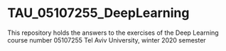 # TAU_05107255_DeepLearning
This repository holds the answers to the exercises of the Deep Learning course number 05107255 Tel Aviv University, winter 2020 semester 
